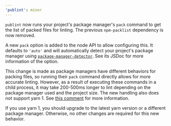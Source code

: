 ```yaml
---
'publint': minor
---
```


`publint` now runs your project's package manager's `pack` command to get the list of packed files for linting. The previous `npm-packlist` dependency is now removed.

A new `pack` option is added to the node API to allow configuring this. It defaults to `'auto'` and will automatically detect your project's package manager using [`package-manager-detector`](https://github.com/antfu-collective/package-manager-detector). See its JSDoc for more information of the option.

This change is made as package managers have different behaviors for packing files, so running their `pack` command directly allows for more accurate linting. However, as a result of executing these commands in a child process, it may take 200-500ms longer to lint depending on the package manager used and the project size. The new handling also does not support yarn 1. See [this comment](https://github.com/bluwy/publint/issues/11#issuecomment-2176160022) for more information.

If you use yarn 1, you should upgrade to the latest yarn version or a different package manager. Otherwise, no other changes are required for this new behavior.
